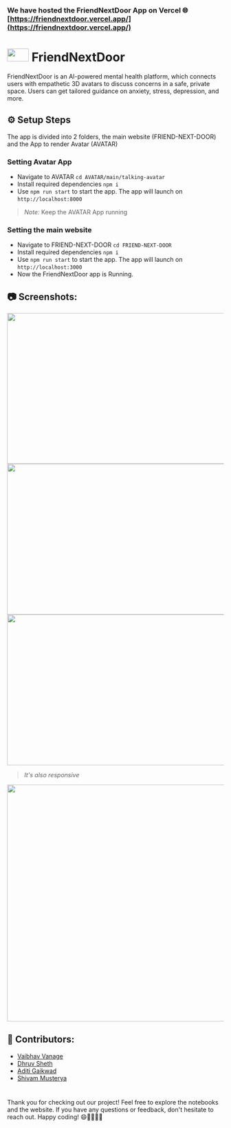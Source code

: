 
### We have hosted the FriendNextDoor App on Vercel 🌐 [https://friendnextdoor.vercel.app/](https://friendnextdoor.vercel.app/)

# <img width="50" height="30" src="https://github.com/Dhruvnet/MentalHealthAIfriend/assets/123584784/cc9b2dbb-351b-47d2-a88c-4656d2068598"> FriendNextDoor
FriendNextDoor is an AI-powered mental health platform, which connects users with empathetic 3D avatars to discuss concerns in a safe, private space. Users can get tailored guidance on anxiety, stress, depression, and more.

## ⚙️ Setup Steps
The app is divided into 2 folders, the main website (FRIEND-NEXT-DOOR) and the App to render Avatar (AVATAR)

### Setting Avatar App
- Navigate to AVATAR ` cd AVATAR/main/talking-avatar `
- Install required dependencies ` npm i `
- Use ` npm run start ` to start the app. The app will launch on ` http://localhost:8000 `

> *Note:*
> Keep the AVATAR App running

### Setting the main website
- Navigate to FRIEND-NEXT-DOOR ` cd FRIEND-NEXT-DOOR `
- Install required dependencies ` npm i `
- Use ` npm run start ` to start the app. The app will launch on ` http://localhost:3000 `
- Now the FriendNextDoor app is Running.

## 📷 Screenshots:
<img width="550" height="350" src="https://github.com/Dhruvnet/MentalHealthAIfriend/assets/123584784/fb771cb1-ee5d-4252-ad90-4ca9b94bcf92">
<img width="550" height="350" src="https://github.com/Dhruvnet/MentalHealthAIfriend/assets/123584784/52239d09-3313-4046-ade9-223aca692f2f">
<img width="550" height="350" src="https://github.com/Dhruvnet/MentalHealthAIfriend/assets/123584784/8e43ddcd-8cd9-47f3-b4a3-4cf320163012">
 
 > *It's also responsive*
<img width="auto" height="550" src="https://github.com/Dhruvnet/MentalHealthAIfriend/assets/123584784/66ef8ef0-26af-4474-8fba-bc7542c3dd77">

## 👥 Contributors:
- [Vaibhav Vanage](https://github.com/Phantom-IN)
- [Dhruv Sheth](https://github.com/Dhruvnet)
- [Aditi Gaikwad](https://github.com/uyaditi)
- [Shivam Musterya](https://github.com/musteryasm)

#
Thank you for checking out our project! Feel free to explore the notebooks and the website. If you have any questions or feedback, don't hesitate to reach out. Happy coding! 😄👨‍💻👩‍💻


